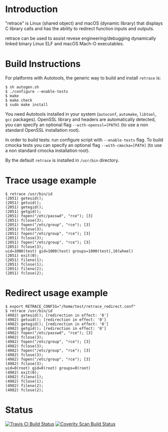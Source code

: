 # Introduction
"retrace" is Linux (shared object) and macOS (dynamic library) that displays C library calls and has the ability to redirect function inputs and outputs.

retrace can be used to assist revese engineering/debugging dynamically linked binary Linux ELF and macOS Mach-O executables.

# Build Instructions

For platforms with Autotools, the generic way to build and install `retrace` is:

```
$ sh autogen.sh
$ ./configure --enable-tests
$ make
$ make check
$ sudo make install
```

You need Autotools installed in your system (`autoconf`, `automake`, `libtool`, `gcc` packages).
OpenSSL library and headers are automatically detected, you can specify an optional flag `--with-openssl=[PATH]` (to use a non standard OpenSSL installation root).

In order to build tests: run configure script with `--enable-tests` flag.
To build cmocka tests you can specify an optional flag `--with-cmocka=[PATH]` (to use a non standard cmocka installation root).


By the default `retrace` is installed in `/usr/bin` directory.


# Trace usage example
```
$ retrace /usr/bin/id
(2051) geteuid();
(2051) getuid();
(2051) getegid();
(2051) getgid();
(2051) fopen("/etc/passwd", "rce"); [3]
(2051) fclose(3);
(2051) fopen("/etc/group", "rce"); [3]
(2051) fclose(3);
(2051) fopen("/etc/group", "rce"); [3]
(2051) fclose(3);
(2051) fopen("/etc/group", "rce"); [3]
(2051) fclose(3);
uid=1000(test) gid=1000(test) groups=1000(test),10(wheel)
(2051) exit(0);
(2051) fileno(1);
(2051) fclose(1);
(2051) fileno(2);
(2051) fclose(2);
```

# Redirect usage example
```
$ export RETRACE_CONFIG="/home/test/retrace_redirect.conf"
$ retrace /usr/bin/id
(4982) geteuid(); [redirection in effect: '0']
(4982) getuid(); [redirection in effect: '0']
(4982) getegid(); [redirection in effect: '0']
(4982) getgid(); [redirection in effect: '0']
(4982) fopen("/etc/passwd", "rce"); [3]
(4982) fclose(3);
(4982) fopen("/etc/group", "rce"); [3]
(4982) fclose(3);
(4982) fopen("/etc/group", "rce"); [3]
(4982) fclose(3);
(4982) fopen("/etc/group", "rce"); [3]
(4982) fclose(3);
uid=0(root) gid=0(root) groups=0(root)
(4982) exit(0);
(4982) fileno(1);
(4982) fclose(1);
(4982) fileno(2);
(4982) fclose(2);
```

# Status
[![Travis CI Build Status](https://travis-ci.org/riboseinc/retrace.svg?branch=master)](https://travis-ci.org/riboseinc/retrace)
[![Coverity Scan Build Status](https://img.shields.io/coverity/scan/12840.svg)](https://scan.coverity.com/projects/riboseinc-retrace)

